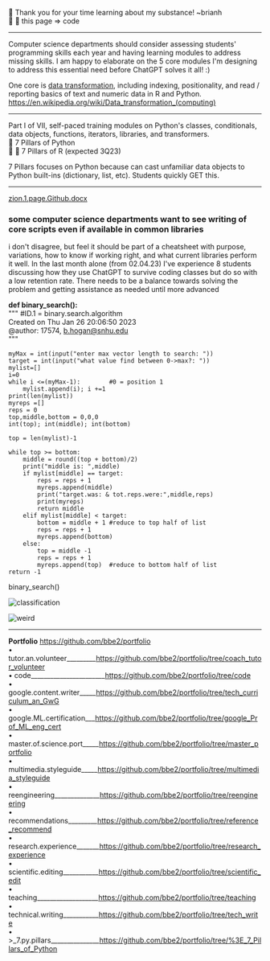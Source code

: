 👀 Thank you for your time learning about my substance! ~brianh  
👀 👋  this page => code  

---------

Computer science departments should consider assessing students' programming skills each year and having learning modules to address missing skills. I am happy to elaborate on the 5 core modules I'm designing to address this essential need before ChatGPT solves it all! :)  

One core is [data transformation](https://en.wikipedia.org/wiki/Data_transformation_(computing)), including indexing, positionality, and read / reporting basics of text and numeric data in R and Python. https://en.wikipedia.org/wiki/Data_transformation_(computing)  

--------
Part I of VII, self-paced training modules on Python's classes, conditionals, data objects, functions, iterators, libraries, and transformers.  
👀   7 Pillars of Python  
👀 👋 7 Pillars of R (expected 3Q23)  

7 Pillars focuses on Python because can cast unfamiliar data objects to Python built-ins (dictionary, list, etc).
Students quickly GET this.


-----------

[zion.1.page.Github.docx](https://github.com/bbe2/portfolio/files/12580178/zion.1.page.Github.docx)


### some computer science departments want to see writing of core scripts even if available in common libraries  
i don't disagree, but feel it should be part of a cheatsheet with purpose, variations, how to know if working right, and what current libraries perform it well. In the last month alone (from 02.04.23) I've experience 8 students discussing how they use ChatGPT to survive coding classes but do so with a low retention rate. There needs to be a balance towards solving the problem and getting assistance as needed until more advanced  

**def binary_search():**  
    """ #ID.1 = binary.search.algorithm  
    Created on Thu Jan 26 20:06:50 2023  
    @author: 17574, b.hogan@snhu.edu  
    """  

    myMax = int(input("enter max vector length to search: "))
    target = int(input("what value find between 0->max?: "))
    mylist=[]
    i=0
    while i <=(myMax-1):        #0 = position 1
        mylist.append(i); i +=1
    print(len(mylist))
    myreps =[]
    reps = 0
    top,middle,bottom = 0,0,0
    int(top); int(middle); int(bottom)

    top = len(mylist)-1
    
    while top >= bottom:
        middle = round((top + bottom)/2)
        print("middle is: ",middle)
        if mylist[middle] == target:
            reps = reps + 1 
            myreps.append(middle)
            print("target.was: & tot.reps.were:",middle,reps)
            print(myreps)
            return middle
        elif mylist[middle] < target:
            bottom = middle + 1 #reduce to top half of list
            reps = reps + 1 
            myreps.append(bottom)
        else:
            top = middle -1
            reps = reps + 1 
            myreps.append(top)  #reduce to bottom half of list
    return -1
binary_search()

![classification](https://user-images.githubusercontent.com/59778456/226056510-b2d13981-614f-4b64-9d6e-85b8d2ed115d.png)

![weird](https://user-images.githubusercontent.com/59778456/226056427-3abf90f0-5080-4f42-92e3-196b2a6b2944.JPG)

--------------
**Portfolio**  https://github.com/bbe2/portfolio  
• tutor.an.volunteer_________https://github.com/bbe2/portfolio/tree/coach_tutor_volunteer  
• code_______________________https://github.com/bbe2/portfolio/tree/code  
• google.content.writer_____https://github.com/bbe2/portfolio/tree/tech_curriculum_an_GwG  
• google.ML.certification___https://github.com/bbe2/portfolio/tree/google_Prof_ML_eng_cert  
• master.of.science.port_____https://github.com/bbe2/portfolio/tree/master_portfolio  
• multimedia.styleguide_____https://github.com/bbe2/portfolio/tree/multimedia_styleguide  
• reengineering______________https://github.com/bbe2/portfolio/tree/reengineering  
• recommendations_________https://github.com/bbe2/portfolio/tree/reference_recommend  
• research.experience_______https://github.com/bbe2/portfolio/tree/research_experience  
• scientific.editing___________https://github.com/bbe2/portfolio/tree/scientific_edit  
• teaching___________________https://github.com/bbe2/portfolio/tree/teaching  
• technical.writing___________https://github.com/bbe2/portfolio/tree/tech_write  
• >_7.py.pillars_______________https://github.com/bbe2/portfolio/tree/%3E_7_Pillars_of_Python  
